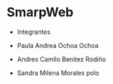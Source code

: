 # SmarpWeb

- Integrantes 

- Paula Andrea Ochoa Ochoa 
- Andres Camilo Benitez Rodiño
- Sandra Milena Morales polo 
